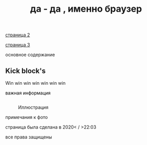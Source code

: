 <!doctype html>
<html>
 <head>
  <meta http-equiv="Content-Type content="text/html;charset=utf-8">
  <title> вам необходим браузер </title>
 </head>
 <body>
  <header>
   <h1> да - да , именно браузер </h1> 
  </header>
  <nav>
   <p><a href="page2.html"> страница 2 </a></p>
   <p><a href="page3.html"> страница 3 </a></p>
  </nav>
  <section>
  <p> основное содержание </p>
  <article>
   <h2> Kick block's </h2>
   <p> Win win win win win win win </p>
  <mark>
   <p> важная информация </p>
  </mark>
  <figure>
   <p> <img src-"picture.jpg"> </p>
   <figcaption> Иллюстрация </figcaption>
  </figure>
  <aside>
   <p> примечания к фото </p>
  </aside>
 <article>
 </section>
 <footer>
  <p> страница была сделана в <time datetime="2014-01-01 00:00">2020< / >22:03</p>
  <p> все права защищены </p>
 </footer>
 </body>
</html>
